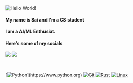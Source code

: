 <img src="https://github.com/keouck/keouck/blob/main/banner.png?raw=true" alt="Hello World!">

#### My name is Sai and I'm a CS student 

#### I am a AI/ML Enthusiat.

#### Here's some of my socials
<img src="https://d2u1z1lopyfwlx.cloudfront.net/thumbnails/a0d48d08-f383-57d2-8821-04437dc36211/01a84265-e09c-5682-92ce-681c89a1afe2.jpg"/> <a href=https://x.com/SSHKonX> <img src="https://img.shields.io/badge/@slippuli:matrix.org-%237289DA.svg?&style=for-the-badge&logo=matrix&logoColor=black"/> </a>

&nbsp;

[![Python](https://img.shields.io/badge/Python-F05032?style=for-the-badge&logo=Python&logoColor=black")](https://www.python.org)
[![Git](https://img.shields.io/badge/-Git-F05032?style=for-the-badge&logo=Git&logoColor=black)](https://git-scm.com)
[![Rust](https://img.shields.io/badge/-Rust-F05032?style=for-the-badge&logo=Rust&logoColor=black)](https://rust-lang.org)
[![Linux](https://img.shields.io/badge/-Linux-F05032?style=for-the-badge&logo=Linux&logoColor=black)](https://github.com/torvalds/linux)
